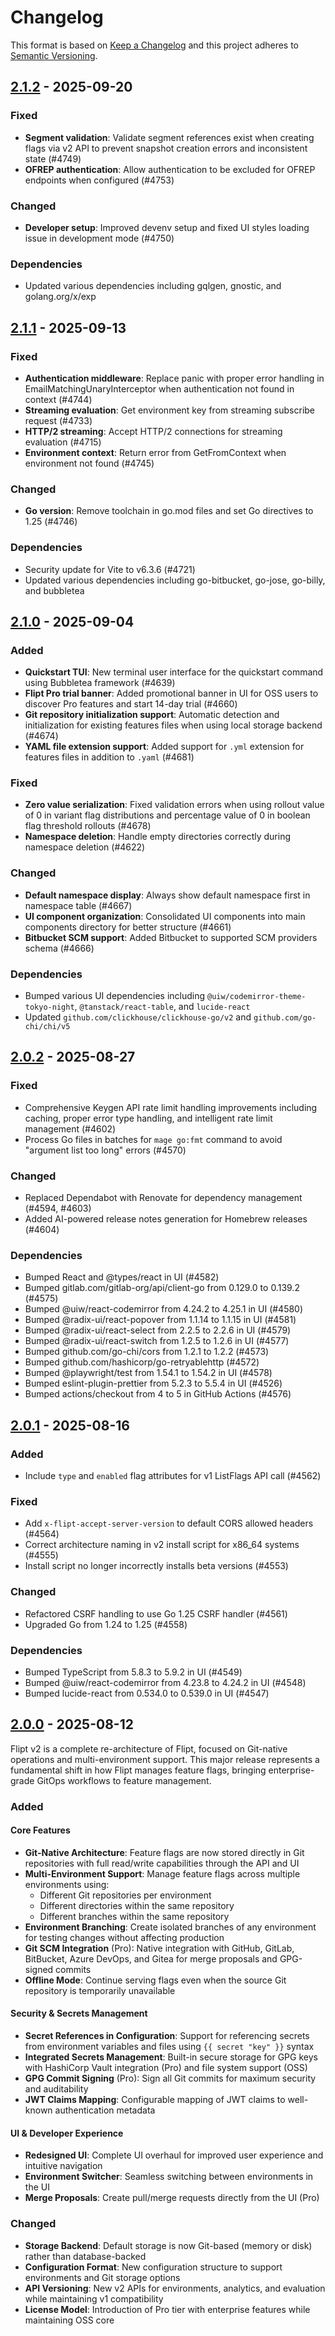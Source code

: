 # Changelog

This format is based on [Keep a Changelog](https://keepachangelog.com/en/1.0.0/)
and this project adheres to [Semantic Versioning](https://semver.org/spec/v2.0.0.html).

## [2.1.2](https://github.com/flipt-io/flipt/releases/tag/v2.1.2) - 2025-09-20

### Fixed

- **Segment validation**: Validate segment references exist when creating flags via v2 API to prevent snapshot creation errors and inconsistent state (#4749)
- **OFREP authentication**: Allow authentication to be excluded for OFREP endpoints when configured (#4753)

### Changed

- **Developer setup**: Improved devenv setup and fixed UI styles loading issue in development mode (#4750)

### Dependencies

- Updated various dependencies including gqlgen, gnostic, and golang.org/x/exp

## [2.1.1](https://github.com/flipt-io/flipt/releases/tag/v2.1.1) - 2025-09-13

### Fixed

- **Authentication middleware**: Replace panic with proper error handling in EmailMatchingUnaryInterceptor when authentication not found in context (#4744)
- **Streaming evaluation**: Get environment key from streaming subscribe request (#4733)
- **HTTP/2 streaming**: Accept HTTP/2 connections for streaming evaluation (#4715)
- **Environment context**: Return error from GetFromContext when environment not found (#4745)

### Changed

- **Go version**: Remove toolchain in go.mod files and set Go directives to 1.25 (#4746)

### Dependencies

- Security update for Vite to v6.3.6 (#4721)
- Updated various dependencies including go-bitbucket, go-jose, go-billy, and bubbletea

## [2.1.0](https://github.com/flipt-io/flipt/releases/tag/v2.1.0) - 2025-09-04

### Added

- **Quickstart TUI**: New terminal user interface for the quickstart command using Bubbletea framework (#4639)
- **Flipt Pro trial banner**: Added promotional banner in UI for OSS users to discover Pro features and start 14-day trial (#4660)
- **Git repository initialization support**: Automatic detection and initialization for existing features files when using local storage backend (#4674)
- **YAML file extension support**: Added support for `.yml` extension for features files in addition to `.yaml` (#4681)

### Fixed

- **Zero value serialization**: Fixed validation errors when using rollout value of 0 in variant flag distributions and percentage value of 0 in boolean flag threshold rollouts (#4678)
- **Namespace deletion**: Handle empty directories correctly during namespace deletion (#4622)

### Changed

- **Default namespace display**: Always show default namespace first in namespace table (#4667)
- **UI component organization**: Consolidated UI components into main components directory for better structure (#4661)
- **Bitbucket SCM support**: Added Bitbucket to supported SCM providers schema (#4666)

### Dependencies

- Bumped various UI dependencies including `@uiw/codemirror-theme-tokyo-night`, `@tanstack/react-table`, and `lucide-react`
- Updated `github.com/clickhouse/clickhouse-go/v2` and `github.com/go-chi/chi/v5`

## [2.0.2](https://github.com/flipt-io/flipt/releases/tag/v2.0.2) - 2025-08-27

### Fixed

- Comprehensive Keygen API rate limit handling improvements including caching, proper error type handling, and intelligent rate limit management (#4602)
- Process Go files in batches for `mage go:fmt` command to avoid "argument list too long" errors (#4570)

### Changed

- Replaced Dependabot with Renovate for dependency management (#4594, #4603)
- Added AI-powered release notes generation for Homebrew releases (#4604)

### Dependencies

- Bumped React and @types/react in UI (#4582)
- Bumped gitlab.com/gitlab-org/api/client-go from 0.129.0 to 0.139.2 (#4575)
- Bumped @uiw/react-codemirror from 4.24.2 to 4.25.1 in UI (#4580)
- Bumped @radix-ui/react-popover from 1.1.14 to 1.1.15 in UI (#4581)
- Bumped @radix-ui/react-select from 2.2.5 to 2.2.6 in UI (#4579)
- Bumped @radix-ui/react-switch from 1.2.5 to 1.2.6 in UI (#4577)
- Bumped github.com/go-chi/cors from 1.2.1 to 1.2.2 (#4573)
- Bumped github.com/hashicorp/go-retryablehttp (#4572)
- Bumped @playwright/test from 1.54.1 to 1.54.2 in UI (#4578)
- Bumped eslint-plugin-prettier from 5.2.3 to 5.5.4 in UI (#4526)
- Bumped actions/checkout from 4 to 5 in GitHub Actions (#4576)

## [2.0.1](https://github.com/flipt-io/flipt/releases/tag/v2.0.1) - 2025-08-16

### Added

- Include `type` and `enabled` flag attributes for v1 ListFlags API call (#4562)

### Fixed

- Add `x-flipt-accept-server-version` to default CORS allowed headers (#4564)
- Correct architecture naming in v2 install script for x86_64 systems (#4555)
- Install script no longer incorrectly installs beta versions (#4553)

### Changed

- Refactored CSRF handling to use Go 1.25 CSRF handler (#4561)
- Upgraded Go from 1.24 to 1.25 (#4558)

### Dependencies

- Bumped TypeScript from 5.8.3 to 5.9.2 in UI (#4549)
- Bumped @uiw/react-codemirror from 4.23.8 to 4.24.2 in UI (#4548)
- Bumped lucide-react from 0.534.0 to 0.539.0 in UI (#4547)

## [2.0.0](https://github.com/flipt-io/flipt/releases/tag/v2.0.0) - 2025-08-12

Flipt v2 is a complete re-architecture of Flipt, focused on Git-native operations and multi-environment support. This major release represents a fundamental shift in how Flipt manages feature flags, bringing enterprise-grade GitOps workflows to feature management.

### Added

#### Core Features

- **Git-Native Architecture**: Feature flags are now stored directly in Git repositories with full read/write capabilities through the API and UI
- **Multi-Environment Support**: Manage feature flags across multiple environments using:
  - Different Git repositories per environment
  - Different directories within the same repository
  - Different branches within the same repository
- **Environment Branching**: Create isolated branches of any environment for testing changes without affecting production
- **Git SCM Integration** (Pro): Native integration with GitHub, GitLab, BitBucket, Azure DevOps, and Gitea for merge proposals and GPG-signed commits
- **Offline Mode**: Continue serving flags even when the source Git repository is temporarily unavailable

#### Security & Secrets Management

- **Secret References in Configuration**: Support for referencing secrets from environment variables and files using `{{ secret "key" }}` syntax
- **Integrated Secrets Management**: Built-in secure storage for GPG keys with HashiCorp Vault integration (Pro) and file system support (OSS)
- **GPG Commit Signing** (Pro): Sign all Git commits for maximum security and auditability
- **JWT Claims Mapping**: Configurable mapping of JWT claims to well-known authentication metadata

#### UI & Developer Experience

- **Redesigned UI**: Complete UI overhaul for improved user experience and intuitive navigation
- **Environment Switcher**: Seamless switching between environments in the UI
- **Merge Proposals**: Create pull/merge requests directly from the UI (Pro)

### Changed

- **Storage Backend**: Default storage is now Git-based (memory or disk) rather than database-backed
- **Configuration Format**: New configuration structure to support environments and Git storage options
- **API Versioning**: New v2 APIs for environments, analytics, and evaluation while maintaining v1 compatibility
- **License Model**: Introduction of Pro tier with enterprise features while maintaining OSS core
